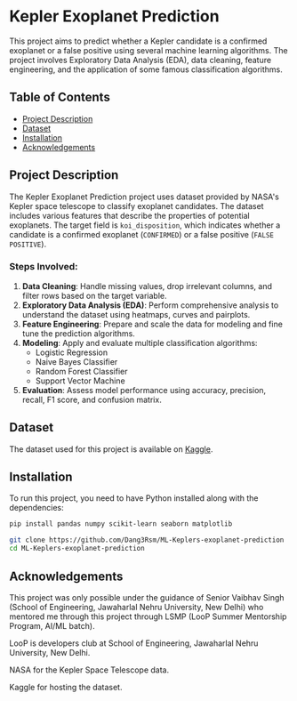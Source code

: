 # Kepler Exoplanet Prediction

This project aims to predict whether a Kepler candidate is a confirmed exoplanet or a false positive using several machine learning algorithms. The project involves Exploratory Data Analysis (EDA), data cleaning, feature engineering, and the application of some famous classification algorithms.

## Table of Contents
- [Project Description](#project-description)
- [Dataset](#dataset)
- [Installation](#installation)
- [Acknowledgements](#acknowledgements)

## Project Description
The Kepler Exoplanet Prediction project uses dataset provided by NASA's Kepler space telescope to classify exoplanet candidates. The dataset includes various features that describe the properties of potential exoplanets. The target field is `koi_disposition`, which indicates whether a candidate is a confirmed exoplanet (`CONFIRMED`) or a false positive (`FALSE POSITIVE`).

### Steps Involved:
1. **Data Cleaning**: Handle missing values, drop irrelevant columns, and filter rows based on the target variable.
2. **Exploratory Data Analysis (EDA)**: Perform comprehensive analysis to understand the dataset using heatmaps, curves and pairplots.
3. **Feature Engineering**: Prepare and scale the data for modeling and fine tune the prediction algorithms.
4. **Modeling**: Apply and evaluate multiple classification algorithms:
   - Logistic Regression
   - Naive Bayes Classifier
   - Random Forest Classifier
   - Support Vector Machine
5. **Evaluation**: Assess model performance using accuracy, precision, recall, F1 score, and confusion matrix.

## Dataset
The dataset used for this project is available on [Kaggle](https://www.kaggle.com/datasets/nasa/kepler-exoplanet-search-results/data).

## Installation
To run this project, you need to have Python installed along with the dependencies:

```bash
pip install pandas numpy scikit-learn seaborn matplotlib
```

```bash
git clone https://github.com/Dang3Rsm/ML-Keplers-exoplanet-prediction
cd ML-Keplers-exoplanet-prediction
```

## Acknowledgements
This project was only possible under the guidance of Senior Vaibhav Singh (School of Engineering, Jawaharlal Nehru University, New Delhi) who mentored me through this project through LSMP (LooP Summer Mentorship Program, AI/ML batch).

LooP is developers club at School of Engineering, Jawaharlal Nehru University, New Delhi.

NASA for the Kepler Space Telescope data.

Kaggle for hosting the dataset.
